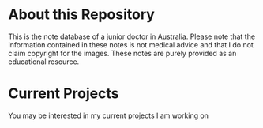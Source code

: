 # About this Repository
This is the note database of a junior doctor in Australia. Please note that the information contained in these notes is not medical advice and that I do not claim copyright for the images. These notes are purely provided as an educational resource.

# Current Projects
You may be interested in my current projects I am working on